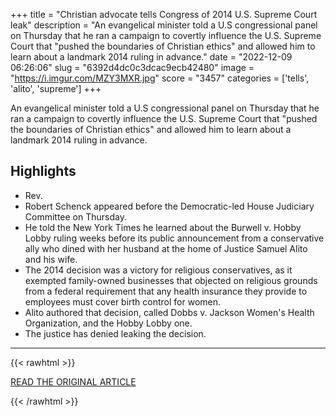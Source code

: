 +++
title = "Christian advocate tells Congress of 2014 U.S. Supreme Court leak"
description = "An evangelical minister told a U.S congressional panel on Thursday that he ran a campaign to covertly influence the U.S. Supreme Court that \"pushed the boundaries of Christian ethics\" and allowed him to learn about a landmark 2014 ruling in advance."
date = "2022-12-09 06:26:06"
slug = "6392d4dc0c3dcac9ecb42480"
image = "https://i.imgur.com/MZY3MXR.jpg"
score = "3457"
categories = ['tells', 'alito', 'supreme']
+++

An evangelical minister told a U.S congressional panel on Thursday that he ran a campaign to covertly influence the U.S. Supreme Court that \"pushed the boundaries of Christian ethics\" and allowed him to learn about a landmark 2014 ruling in advance.

## Highlights

- Rev.
- Robert Schenck appeared before the Democratic-led House Judiciary Committee on Thursday.
- He told the New York Times he learned about the Burwell v. Hobby Lobby ruling weeks before its public announcement from a conservative ally who dined with her husband at the home of Justice Samuel Alito and his wife.
- The 2014 decision was a victory for religious conservatives, as it exempted family-owned businesses that objected on religious grounds from a federal requirement that any health insurance they provide to employees must cover birth control for women.
- Alito authored that decision, called Dobbs v. Jackson Women's Health Organization, and the Hobby Lobby one.
- The justice has denied leaking the decision.

---

{{< rawhtml >}}
  <p class="article-category">
    <a target="_blank" href="https://www.reuters.com/world/us/us-house-committee-hear-testimony-alleged-supreme-court-leak-2022-12-08/">READ THE ORIGINAL ARTICLE</a>
  </p>
{{< /rawhtml >}}

